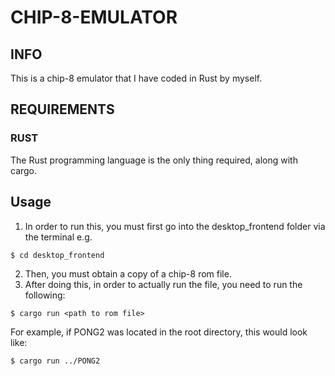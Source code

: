 # CHIP-8-EMULATOR

## INFO
This is a chip-8 emulator that I have coded in Rust by myself.

## REQUIREMENTS
### RUST
The Rust programming language is the only thing required, along with cargo.

## Usage
1. In order to run this, you must first go into the desktop_frontend folder via the terminal e.g.
```
$ cd desktop_frontend
```
2. Then, you must obtain a copy of a chip-8 rom file.
3. After doing this, in order to actually run the file, you need to run the following:
```
$ cargo run <path to rom file>
```
For example, if PONG2 was located in the root directory, this would look like:
```
$ cargo run ../PONG2
```
